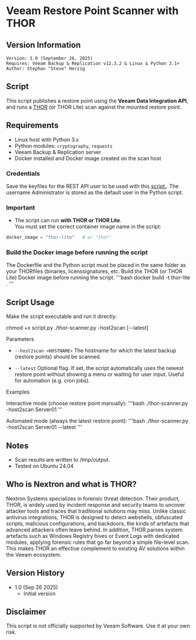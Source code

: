 # Veeam Restore Point Scanner with THOR

## Version Information
~~~~
Version: 1.0 (September 26, 2025)
Requires: Veeam Backup & Replication v12.3.2 & Linux & Python 3.1+
Author: Stephan "Steve" Herzig
~~~~
## Script
This script publishes a restore point using the **Veeam Data Integration API**, and runs a [THOR](https://www.nextron-systems.com/thor/) (or THOR Lite) scan against the mounted restore point.

## Requirements
- Linux host with Python 3.x 
- Python modules: `cryptography`, `requests`
- Veeam Backup & Replication server
- Docker installed and Docker image created on the scan host

### Credentials
Save the keyfiles for the REST API user to be used with this [script.](https://github.com/yetanothermightytool/python/tree/main/misc/fernet). The username Administrator is stored as the default user in the Python script.

### Important
- The script can run **with THOR or THOR Lite**.  
 You must set the correct container image name in the script:
 ```python
 docker_image = "thor-lite"   # or "thor"
```

### Build the Docker image before running the script
The Dockerfile and the Python script must be placed in the same folder as your THORfiles (binaries, licenssignatures, etc.
Build the THOR (or THOR Lite) Docker image before running the script.
'''bash
docker build -t thor-lite .
'''

## Script Usage

Make the script executable and run it directly:

chmod +x script.py
./thor-scanner.py -host2scan <HOSTNAME> [--latest]

Parameters
- `--host2scan <HOSTNAME>`
The hostname for which the latest backup (restore points) should be scanned.

- `--latest`
Optional flag. If set, the script automatically uses the newest restore point without showing a menu or waiting for user input.
Useful for automation (e.g. cron jobs).

Examples

Interactive mode (choose restore point manually):
'''bash
./thor-scanner.py -host2scan Server01
'''

Automated mode (always the latest restore point):
'''bash
./thor-scanner.py -host2scan Server01 --latest
'''

## Notes
- Scan results are written to /tmp/output.
- Tested on Ubuntu 24.04 

## Who is Nextron and what is THOR?
Nextron Systems specializes in forensic threat detection. Their product, THOR, is widely used by incident response and security teams to uncover attacker tools and traces that traditional solutions may miss. 
Unlike classic antivirus integrations, THOR is designed to detect webshells, obfuscated scripts, malicious configurations, and backdoors, the kinds of artefacts that advanced attackers often leave behind. In addition, THOR parses system artefacts such as Windows Registry hives or Event Logs with dedicated modules, applying forensic rules that go far beyond a simple file-level scan. 
This makes THOR an effective complement to existing AV solutions within the Veeam ecosystem.

## Version History
- 1.0 (Sep 26 2025)
  - Initial version
    
## Disclaimer

This script is not officially supported by Veeam Software. Use it at your own risk.

